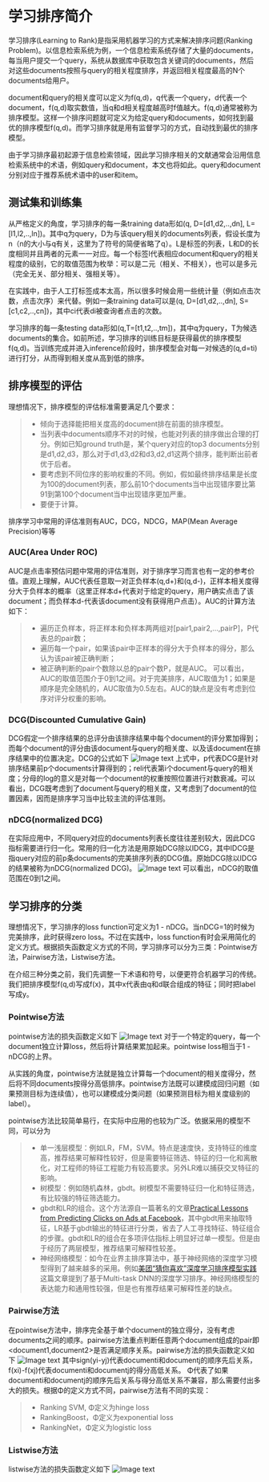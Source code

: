 # 学习排序简介
学习排序(Learning to Rank)是指采用机器学习的方式来解决排序问题(Ranking Problem)。以信息检索系统为例，一个信息检索系统存储了大量的documents，每当用户提交一个query，系统从数据库中获取包含关键词的documents，然后对这些documents按照与query的相关程度排序，并返回相关程度最高的N个documents给用户。

document和query的相关度可以定义为f(q,d)，q代表一个query，d代表一个document，f(q,d)取实数值，当q和d相关程度越高时f值越大。f(q,d)通常被称为排序模型。这样一个排序问题就可定义为给定query和documents，如何找到最优的排序模型f(q,d)。而学习排序就是用有监督学习的方式，自动找到最优的排序模型。

由于学习排序最初起源于信息检索领域，因此学习排序相关的文献通常会沿用信息检索系统中的术语，例如query和document，本文也将如此。query和document分别对应于推荐系统术语中的user和item。

## 测试集和训练集
从严格定义的角度，学习排序的每一条training data形如(q, D=[d1,d2,..,dn], L=[l1,l2,..,ln])。其中q为query，D为与该query相关的documents列表，假设长度为n（n的大小与q有关，这里为了符号的简便省略了q）。L是标签的列表，L和D的长度相同并且两者的元素一一对应。每一个标签l代表相应document和query的相关程度的级别，它的取值范围为枚举：可以是二元（相关、不相关），也可以是多元（完全无关、部分相关、强相关等）。

在实践中，由于人工打标签成本太高，所以很多时候会用一些统计量（例如点击次数，点击次序）来代替。例如一条training data可以是(q, D=[d1,d2,..,dn], S=[c1,c2,..,cn])，其中ci代表di被查询者点击的次数。

学习排序的每一条testing data形如(q,T=[t1,t2,..,tm])，其中q为query，T为候选documents的集合。如前所述，学习排序的训练目标是获得最优的排序模型f(q,d)。当训练完成并进入inference阶段时，排序模型会对每一对候选的(q,d=ti)进行打分，从而得到相关度从高到低的排序。

## 排序模型的评估
理想情况下，排序模型的评估标准需要满足几个要求：
>* 倾向于选择能把相关度高的document排在前面的排序模型。
>* 当列表中documents顺序不对的时候，也能对列表的排序做出合理的打分。例如已知ground truth是，某个query对应的top3 documents分别是d1,d2,d3，那么对于d1,d3,d2和d3,d2,d1这两个排序，能判断出前者优于后者。
>* 要考虑到不同位序的影响权重的不同。例如，假如最终排序结果是长度为100的document列表，那么前10个documents当中出现错序要比第91到第100个document当中出现错序更加严重。
>* 要便于计算。

排序学习中常用的评估准则有AUC，DCG，NDCG，MAP(Mean Average Precision)等等
### AUC(Area Under ROC)
AUC是点击率预估问题中常用的评估准则，对于排序学习而言也有一定的参考价值。直观上理解，AUC代表任意取一对正负样本(q,d+)和(q,d-)，正样本相关度得分大于负样本的概率（这里正样本d+代表对于给定的query，用户确实点击了该document；而负样本d-代表该document没有获得用户点击）。AUC的计算方法如下：
>* 遍历正负样本，将正样本和负样本两两组对[pair1,pair2,...,pairP]，P代表总的pair数；
>* 遍历每一个pair，如果该pair中正样本的得分大于负样本的得分，那么认为该pair被正确判断；
>* 被正确判断的pair个数除以总的pair个数P，就是AUC。
可以看出，AUC的取值范围介于0到1之间。对于完美排序，AUC取值为1；如果是顺序是完全随机的，AUC取值为0.5左右。AUC的缺点是没有考虑到位序对评分权重的影响。

### DCG(Discounted Cumulative Gain)
DCG假定一个排序结果的总评分由该排序结果中每个document的评分累加得到；而每个document的评分由该document与query的相关度、以及该document在排序结果中的位置决定。DCG的公式如下
![Image text](https://github.com/pengxiaoo/recommender-system/blob/master/imgs/DCG.png)
上式中，p代表DCG是针对排序结果前p个documents计算得到的；reli代表第i个document与query的相关度；分母的log的意义是对每一个document的权重按照位置进行对数衰减。可以看出，DCG既考虑到了document与query的相关度，又考虑到了document的位置因素，因而是排序学习当中比较主流的评估准则。
### nDCG(normalized DCG)
在实际应用中，不同query对应的documents列表长度往往差别较大，因此DCG指标需要进行归一化。常用的归一化方法是用原始DCG除以IDCG，其中IDCG是指query对应的前p条documents的完美排序列表的DCG值。原始DCG除以IDCG的结果被称为nDCG(normalized DCG)。
![Image text](https://github.com/pengxiaoo/recommender-system/blob/master/imgs/IDCG.png)
可以看出，nDCG的取值范围在0到1之间。

## 学习排序的分类
理想情况下，学习排序的loss function可定义为1 - nDCG。当nDCG=1的时候为完美排序，此时获得zero loss。不过在实践中，loss function有时会采用简化的定义方式。根据损失函数定义方式的不同，学习排序可以分为三类：Pointwise方法，Pairwise方法，Listwise方法。

在介绍三种分类之前，我们先调整一下术语和符号，以便更符合机器学习的传统。我们把排序模型f(q,d)写成f(x)，其中x代表由q和d联合组成的特征；同时把label写成y。

### Pointwise方法
pointwise方法的损失函数定义如下
![Image text](https://github.com/pengxiaoo/recommender-system/blob/master/imgs/pointwise-loss.png)
对于一个特定的query，每一个document独立计算loss，然后将计算结果累加起来。pointwise loss相当于1 - nDCG的上界。

从实践的角度，pointwise方法就是独立计算每一个document的相关度得分，然后将不同documents按得分高低排序。pointwise方法既可以建模成回归问题（如果预测目标为连续值），也可以建模成分类问题（如果预测目标为相关度级别的label）。

pointwise方法比较简单易行，在实际中应用的也较为广泛。依据采用的模型不同，可以分为
>* 单一浅层模型：例如LR，FM，SVM。特点是速度快，支持特征的维度高，推荐结果可解释性较好，但是需要特征筛选、特征的归一化和离散化，对工程师的特征工程能力有较高要求。另外LR难以捕获交叉特征的影响。
>* 树模型：例如随机森林，gbdt。树模型不需要特征归一化和特征筛选，有比较强的特征筛选能力。
>* gbdt和LR的组合。这个方法源自一篇著名的文章[Practical Lessons from Predicting Clicks on Ads at Facebook][3]，其中gbdt用来抽取特征，LR基于gbdt输出的特征进行分类，省去了人工寻找特征、特征组合的步骤。gbdt和LR的组合在多项评估指标上明显好过单一模型。但是由于经历了两层模型，推荐结果可解释性较差。
>* 神经网络模型：如今在业界主排序算法中，基于神经网络的深度学习模型得到了越来越多的采用。例如[美团“猜你喜欢”深度学习排序模型实践][4]这篇文章提到了基于Multi-task DNN的深度学习排序。神经网络模型的表达能力和通用性较强，但是也有推荐结果可解释性差的缺点。

### Pairwise方法
在pointwise方法中，排序完全基于单个document的独立得分，没有考虑documents之间的顺序。pairwise方法重点判断任意两个document组成的pair即<document1,document2>是否满足顺序关系。pairwise方法的损失函数定义如下
![Image text](https://github.com/pengxiaoo/recommender-system/blob/master/imgs/pairwise-loss.png)
其中sign(yi-yj)代表documenti和documentj的顺序先后关系，f(xi)-f(xj)代表documenti和documentj的得分高低关系。
Φ代表了如果documenti和documentj的顺序先后关系与得分高低关系不兼容，那么需要付出多大的损失。根据Φ的定义方式不同，pairwise方法有不同的实现：
>* Ranking SVM, Φ定义为hinge loss
>* RankingBoost，Φ定义为exponential loss
>* RankingNet，Φ定义为logistic loss

### Listwise方法
listwise方法的损失函数定义如下
![Image text](https://github.com/pengxiaoo/recommender-system/blob/master/imgs/listwise-loss.png)

[1]: http://times.cs.uiuc.edu/course/598f14/l2r.pdf
[2]: https://tech.meituan.com/2018/12/20/head-in-l2r.html
[3]: https://quinonero.net/Publications/predicting-clicks-facebook.pdf
[4]: https://tech.meituan.com/2018/03/29/recommend-dnn.html
